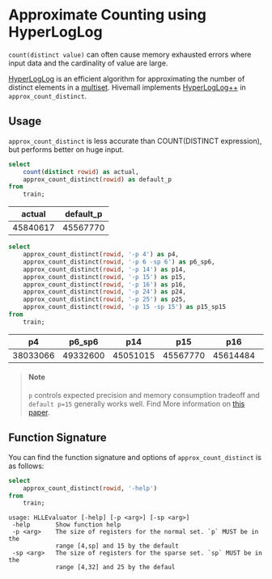<!--
  Licensed to the Apache Software Foundation (ASF) under one
  or more contributor license agreements.  See the NOTICE file
  distributed with this work for additional information
  regarding copyright ownership.  The ASF licenses this file
  to you under the Apache License, Version 2.0 (the
  "License"); you may not use this file except in compliance
  with the License.  You may obtain a copy of the License at

    http://www.apache.org/licenses/LICENSE-2.0

  Unless required by applicable law or agreed to in writing,
  software distributed under the License is distributed on an
  "AS IS" BASIS, WITHOUT WARRANTIES OR CONDITIONS OF ANY
  KIND, either express or implied.  See the License for the
  specific language governing permissions and limitations
  under the License.
-->

<!-- toc -->

# Approximate Counting using HyperLogLog

`count(distinct value)` can often cause memory exhausted errors where input data and the cardinality of value are large.

[HyperLogLog](https://en.wikipedia.org/wiki/HyperLogLog) is an efficient algorithm for approximating the number of distinct elements in a [multiset](https://en.wikipedia.org/wiki/Multiset). 
Hivemall implements [HyperLogLog++](https://en.wikipedia.org/wiki/HyperLogLog#HLL.2B.2B) in `approx_count_distinct`.

## Usage

`approx_count_distinct` is less accurate than COUNT(DISTINCT expression), but performs better on huge input.

```sql
select
    count(distinct rowid) as actual,
    approx_count_distinct(rowid) as default_p 
from
    train;
```

| actual | default_p |
|:------:|:---------:|
| 45840617 | 45567770 |


```sql
select
    approx_count_distinct(rowid, '-p 4') as p4,
    approx_count_distinct(rowid, '-p 6 -sp 6') as p6_sp6,
    approx_count_distinct(rowid, '-p 14') as p14,
    approx_count_distinct(rowid, '-p 15') as p15,
    approx_count_distinct(rowid, '-p 16') as p16,
    approx_count_distinct(rowid, '-p 24') as p24,
    approx_count_distinct(rowid, '-p 25') as p25,
    approx_count_distinct(rowid, '-p 15 -sp 15') as p15_sp15
from
    train;
```

| p4 | p6_sp6 | p14 | p15 | p16 | p24 | p25 | p15_sp15 |
|:--:|:------:|:---:|:---:|:---:|:---:|:---:|:--------:|
| 38033066 | 49332600 | 45051015 | 45567770 | 45614484 | 45831359 | 45832280 | 45567770 |

> #### Note
>
> `p` controls expected precision and memory consumption tradeoff and `default p=15` generally works well. Find More information on [this paper](https://research.google.com/pubs/pub40671.html).

## Function Signature

You can find the function signature and options of `approx_count_distinct` is as follows:

```sql
select 
    approx_count_distinct(rowid, '-help')
from
    train;
```

```
usage: HLLEvaluator [-help] [-p <arg>] [-sp <arg>]
 -help       Show function help
 -p <arg>    The size of registers for the normal set. `p` MUST be in the
             range [4,sp] and 15 by the default
 -sp <arg>   The size of registers for the sparse set. `sp` MUST be in the
             range [4,32] and 25 by the defaul
```
